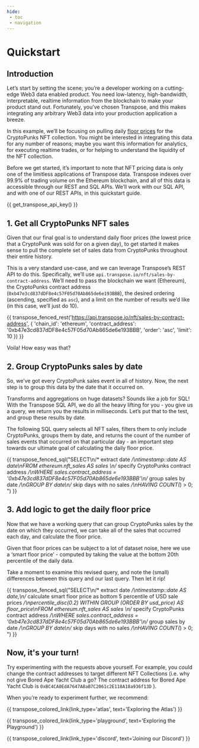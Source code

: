 ```yaml
---
hide:
 - toc
 - navigation
---
```


# Quickstart

## Introduction

Let’s start by setting the scene; you’re a developer working on a cutting-edge Web3 data enabled product. You need low-latency, high-bandwidth, interpretable, realtime information from the blockchain to make your product stand out. Fortunately, you’ve chosen Transpose, and this makes integrating any arbitrary Web3 data into your production application a breeze.

In this example, we’ll be focusing on pulling daily [floor prices](https://blog.chain.link/what-is-an-nft-floor-price/) for the CryptoPunks NFT collection. You might be interested in integrating this data for any number of reasons; maybe you want this information for analytics, for executing realtime trades, or for helping to understand the liquidity of the NFT collection.

Before we get started, it’s important to note that NFT pricing data is only one of the limitless applications of Transpose data. Transpose indexes over 99.9% of trading volume on the Ethereum blockchain, and all of this data is accessible through our REST and SQL APIs. We’ll work with our SQL API, and with one of our REST APIs, in this quickstart guide.

{{ get_transpose_api_key() }}

## 1. Get all CryptoPunks NFT sales

Given that our final goal is to understand daily floor prices (the lowest price that a CryptoPunk was sold for on a given day), to get started it makes sense to pull the complete set of sales data from CryptoPunks throughout their entire history.

This is a very standard use-case, and we can leverage Transpose’s REST API to do this. Specifically, we’ll use `api.transpose.io/nft/sales-by-contract-address`. We’ll need to pass the blockchain we want (Ethereum), the CryptoPunks contract address (`0xb47e3cd837dDF8e4c57F05d70Ab865de6e193BBB`), the desired ordering (ascending, specified as `asc`), and a limit on the number of results we’d like (in this case, we’ll just do 10).


{{ transpose_fenced_rest('https://api.transpose.io/nft/sales-by-contract-address', { 'chain_id': 'ethereum', 'contract_address': '0xb47e3cd837dDF8e4c57F05d70Ab865de6e193BBB', 'order': 'asc', 'limit': 10 }) }}

Voila!  How easy was that?

## 2. Group CryptoPunks sales by date

So, we’ve got every CryptoPunk sales event in all of history. Now, the next step is to group this data by the date that it occurred on. 

Transforms and aggregations on huge datasets?  Sounds like a job for SQL!  With the Transpose SQL API, we do all the heavy lifting for you - you give us a query, we return you the results in milliseconds. Let’s put that to the test, and group these results by date.

The following SQL query selects all NFT sales, filters them to only include CryptoPunks, groups them by date, and returns the count of the number of sales events that occurred on that particular day - an important step towards our ultimate goal of calculating the daily floor price.

{{ transpose_fenced_sql("SELECT\n/* extract date */\ntimestamp::date AS date\nFROM ethereum.nft_sales AS sales \n/* specify CryptoPunks contract address */\nWHERE sales.contract_address = '0xb47e3cd837dDF8e4c57F05d70Ab865de6e193BBB'\n/* group sales by date */\nGROUP BY date\n/* skip days with no sales */\nHAVING COUNT(*) > 0; ") }}

## 3. Add logic to get the daily floor price

Now that we have a working query that can group CryptoPunks sales by the date on which they occurred, we can take all of the sales that occurred each day, and calculate the floor price.

Given that floor prices can be subject to a lot of dataset noise, here we use a ‘smart floor price’ - computed by taking the value at the bottom 20th percentile of the daily data.

Take a moment to examine this revised query, and note the (small) differences between this query and our last query. Then let it rip!

{{ transpose_fenced_sql("SELECT\n/* extract date */\ntimestamp::date AS date,\n/* calculate smart floor price as bottom 5 percentile of USD sale prices */\npercentile_disc(0.2) WITHIN GROUP (ORDER BY usd_price) AS floor_price\nFROM ethereum.nft_sales AS sales \n/* specify CryptoPunks contract address */\nWHERE sales.contract_address = '0xb47e3cd837dDF8e4c57F05d70Ab865de6e193BBB'\n/* group sales by date */\nGROUP BY date\n/* skip days with no sales */\nHAVING COUNT(*) > 0; ") }}

## Now, it's your turn!

Try experimenting with the requests above yourself. For example, you could change the contract addresses to target different NFT Collections (i.e. why not give Bored Ape Yacht Club a go?  The contract address for Bored Ape Yacht Club is `0xBC4CA0EdA7647A8aB7C2061c2E118A18a936f13D` ).

When you’re ready to experiment further, we recommend:

{{ transpose_colored_link(link_type='atlas', text='Exploring the Atlas') }}

{{ transpose_colored_link(link_type='playground', text='Exploring the Playground') }}

{{ transpose_colored_link(link_type='discord', text='Joining our Discord') }}

